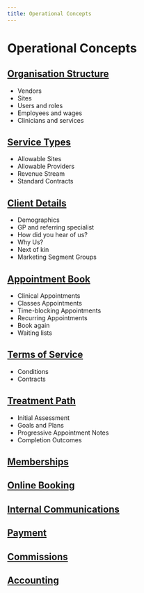 ```yaml
---
title: Operational Concepts
---
```


# Operational Concepts

## [Organisation Structure](./organisation-structure/)

- Vendors
- Sites
- Users and roles
- Employees and wages
- Clinicians and services

## [Service Types](./service-types/)

- Allowable Sites
- Allowable Providers
- Revenue Stream
- Standard Contracts

## [Client Details](./client-details/)

- Demographics
- GP and referring specialist
- How did you hear of us?
- Why Us?
- Next of kin
- Marketing Segment Groups

## [Appointment Book](./appointment-book/)

- Clinical Appointments
- Classes Appointments
- Time-blocking Appointments
- Recurring Appointments
- Book again
- Waiting lists

## [Terms of Service](./terms-of-service/)

- Conditions
- Contracts

## [Treatment Path](./treatment-path/)

- Initial Assessment
- Goals and Plans
- Progressive Appointment Notes
- Completion Outcomes

## [Memberships](./memberships/)

## [Online Booking](./online-booking/)

## [Internal Communications](./communications-and-actions/)

## [Payment](./payment/)

## [Commissions](./commissions/)

## [Accounting](./accounting/)

